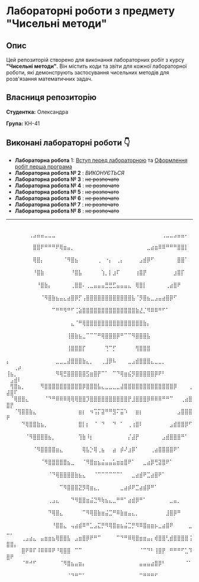 # Лабораторні роботи з предмету "Чисельні методи"

## Опис
Цей репозиторій створено для виконання лабораторних робіт з курсу **"Чисельні методи"**. Він містить коди та звіти для кожної лабораторної роботи, які демонструють застосування чисельних методів для розв'язання математичних задач.

## Власниця репозиторію
**Студентка:** Олександра 

**Група:** КН-41

## Виконані лабораторні роботи 👇
- **Лабораторна робота** 1: [Вступ перед лабораторною](./init/README.md) та [Оформлення робіт перша програма](./1_lab/)
- **Лабораторна робота № 2** : _ВИКОНУЄТЬСЯ_
- **Лабораторна робота № 3** : ~~не розпочато~~
- **Лабораторна робота № 4** : ~~не розпочато~~
- **Лабораторна робота № 5** : ~~не розпочато~~
- **Лабораторна робота № 6** : ~~не розпочато~~
- **Лабораторна робота № 7** : ~~не розпочато~~
- **Лабораторна робота № 8** : ~~не розпочато~~


___
⠀⠀⠀⠀⠀⠀⠀⠀⠀⠀⠀⠀⠀⠀⠀⠀⠀⠀⠀⠀⠀⠀
⠀⠀⠀⠀⠀⠀⢀⣠⣤⣤⣀⣀⣀⠀⠀⠀⠀⠀⠀⠀⠀⠀⠀⠀⠀⠀⠀⠀⠀⠀⠀⠀⠀⠀⠀⠀⠀⠀⠀⠀⠀⢀⣀⣀⣠⣤⣤⠄⠀⠀⠀⠀⠀
⠀⠀⠀⠀⠀⠀⠀⣿⣿⠟⠛⠛⠛⠟⢿⣶⣤⡀⠀⠀⠀⠀⠀⠀⠀⠀⠀⠀⠀⠀⠀⠀⠀⠀⠀⠀⠀⣀⣴⣶⠿⠿⠛⠛⠛⣿⣿⡇⠀⠀⠀⠀⠀
⠀⠀⠀⠀⠀⠀⠀⢿⣿⡄⠀⠀⠀⠀⠀⠈⠻⣿⣦⠀⠀⠀⠀⠀⢀⠀⠐⡄⠀⢀⡄⠀⠀⠀⠀⣠⣾⡿⠋⠀⠀⠀⠀⠀⠀⣿⣿⠁⠀⠀⠀⠀⠀
⠀⠀⠀⠀⠀⠀⠀⠘⣿⣷⠀⠀⠀⠀⠀⠀⠀⠘⣿⣧⠀⠀⠀⠀⠀⢱⡀⡇⣰⠏⠀⠀⠀⠀⢰⣿⡟⠀⠀⠀⠀⠀⠀⠀⣰⣿⡏⠀⠀⠀⠀⠀⠀
⠀⠀⠀⠀⠀⠀⠀⠀⠘⣿⣷⡄⠀⠀⠀⠀⠀⢀⣿⣿⠄⢀⣀⣤⣤⣤⣛⣛⣋⣤⣤⣤⣄⠀⢿⣿⡇⠀⠀⠀⠀⠀⢀⣴⣿⠟⠀⠀⠀⠀⠀⠀⠀
⠀⠀⠀⠀⠀⠀⠀⠀⠀⠈⠻⣿⣷⣦⣤⣄⣴⣿⡿⡋⢠⣿⣿⣿⣿⣿⣿⣿⣿⣿⣿⣿⣿⣧⠈⡻⣿⣦⣀⣠⣤⣴⣿⡿⠋⠀⠀⠀⠀⠀⠀⠀⠀
⠀⠀⠀⠀⠀⠀⠀⠀⠀⠀⠀⠀⠉⠛⠛⠻⠛⠋⢈⣵⣿⣿⣿⣿⣿⣿⣿⣿⣿⣿⣿⣿⣿⣿⣷⣜⡈⠻⠿⠿⠛⠋⠁⠀⠀⠀⠀⠀⠀⠀⠀⠀⠀
⠀⠀⠀⠀⠀⠀⠀⠀⠀⠀⠀⠀⠀⠀⠀⠀⠀⣄⠈⠛⢿⣿⣿⣿⣿⣿⣿⣿⣿⣿⣿⣿⣿⣿⣿⣿⣷⡄⠀⠀⠀⠀⠀⠀⠀⠀⠀⠀⠀⠀⠀⠀⠀
⠀⠀⠀⠀⠀⠀⠀⠀⠀⠀⠀⠀⠀⠀⠀⠀⢸⣿⣷⣦⣀⠉⠉⠉⠛⢿⣿⣿⣿⡿⠛⠉⠉⠻⣿⣿⣿⣧⠀⠀⠀⠀⠀⠀⠀⠀⠀⠀⠀⠀⠀⠀⠀
⠀⠀⠀⠀⠀⠀⠀⠀⠀⠀⠀⠀⠀⠀⠀⠀⢸⣿⣿⣿⡏⠀⠀⠀⠀⠀⢙⠉⡋⠀⠀⠀⠀⠀⢻⣿⣿⣿⠀⠀⠀⠀⠀⠀⠀⠀⠀⠀⠀⠀⠀⠀⠀
⡄⠀⠀⠀⠀⠀⠀⠀⠀⠀⠀⠀⠀⣀⣀⣀⣼⣿⣿⣿⣷⣄⡀⠀⠀⢀⣸⡿⠧⠀⠀⠀⣀⣠⣾⣿⣿⣿⣄⣀⣀⡀⠀⠀⠀⠀⠀⠀⠀⠀⠀⢀⡴
⢸⣦⡀⠀⠀⠀⠀⠀⠀⠀⠀⠀⠀⠻⢿⣛⣿⣿⣿⣿⣿⣫⣶⣿⡟⠉⠁⠀⠉⠙⢿⣶⣮⡻⣿⣿⣿⣿⣿⡿⠟⠃⠀⠀⠀⠀⠀⠀⠀⠀⣠⣾⠇
⠀⢻⣿⣦⡀⠀⠀⠀⠀⠻⣿⣿⣿⣿⣿⣿⣿⣿⣿⣿⡿⣿⣿⣿⣧⣄⣀⣀⣀⣀⣼⣿⣿⣿⣿⣿⣿⣿⣿⣿⣿⣿⣿⣿⡿⠀⠀⠀⢀⣼⣿⠏⠀
⠀⠈⢿⣿⣿⣄⠀⠀⠀⠀⠈⠙⠛⠿⠿⠿⢿⢿⢿⣿⣿⡹⣿⣿⣿⣿⣿⣿⣿⣿⣿⣿⡟⣸⣿⣿⣿⡿⠿⠿⠿⠛⠛⠉⠀⠀⢀⣴⣿⣿⡟⠀⠀
⠀⠀⠈⢻⣿⣿⣷⣄⠀⠀⠀⠀⠀⠀⠀⠀⠀⠀⠀⣶⡆⠀⠲⢩⡍⣽⠛⠛⣻⠍⣭⠱⠀⠀⣶⡆⠀⠀⠀⠀⠀⠀⠀⠀⠀⣠⣿⣿⣿⠟⠀⠀⠀
⠀⠀⠀⠀⠙⢿⣿⣿⣷⣦⡀⠀⠀⠀⠀⠀⠀⠀⠀⣿⡇⡆⠀⠈⠀⠙⠀⠀⠙⠀⠁⠀⢀⢰⣿⠇⠀⠀⠀⠀⠀⠀⠀⣠⣾⣿⣿⡿⠋⠀⠀⠀⠀
⠀⠀⠀⠀⠀⠈⠻⣿⣿⣿⣿⣦⡀⠀⠀⠀⠀⠀⠀⢹⣷⠸⡆⠀⠀⠀⠀⠀⠀⠀⠀⠀⡌⣼⡟⠀⠀⠀⠀⠀⠀⣠⣾⣿⣿⣿⠛⠁⠀⠀⠀⠀⠀
⠀⠀⠀⠀⠀⠀⠀⠈⠻⣿⣿⣿⣿⣶⣄⠀⠀⠀⠀⠀⢿⣧⡑⢿⢀⣦⠀⠀⣴⠀⡾⠜⣰⡿⠁⠀⠀⠀⢀⣴⣿⣿⣿⣿⠟⠁⠀⠀⠀⠀⠀⠀⠀
⠀⠀⠀⠀⠀⠀⠀⠀⠀⠈⠻⣿⣿⣿⣿⣿⣦⣀⠀⠀⠈⠻⣿⣶⣦⣬⣤⣤⣥⣶⣶⣿⠟⠁⠀⠀⣀⣴⡿⢛⣽⣿⠟⠁⠀⠀⠀⠀⠀⠀⠀⠀⠀
⠀⠀⠀⠀⠀⠀⠀⠀⠀⠀⠀⠈⠙⢿⣿⣿⣿⣿⣷⣦⣄⠀⠀⠈⠉⠉⠉⠉⠉⠉⠁⠀⠀⣀⣴⣾⠟⣉⣴⣿⠟⠁⠀⠀⠀⠀⠀⠀⠀⠀⠀⠀⠀
⠀⠀⠀⠀⠀⠀⠀⠀⠀⠀⠀⠀⠀⠀⠉⠻⣿⣿⣿⣝⡻⢿⣶⣄⡀⠀⠀⠀⠀⠀⣀⣴⡾⠟⣉⣴⣾⡿⠛⠁⠀⠀⠀⠀⠀⠀⠀⠀⠀⠀⠀⠀⠀
⠀⠀⠀⠀⠀⠀⠀⠀⠀⠀⠀⢀⣠⣄⠀⠀⠀⠙⠻⣿⣿⣶⣬⣙⠻⢷⣦⣄⣀⠛⠛⠁⣴⣾⡿⠛⠁⠀⠀⠀⠀⠀⠀⣀⣤⡀⠀⠀⠀⠀⠀⠀⠀
⠀⠀⠀⠀⠀⠀⠀⠀⠀⠀⠀⠙⢿⣿⣄⠀⠀⠀⠀⠀⠉⠻⢿⣿⣷⣶⣬⣉⠛⠿⣷⣶⣤⣄⡀⠀⠀⠀⠀⠀⠀⠀⣸⣿⡿⠛⠀⠀⠀⠀⠀⠀⠀
⠀⠀⠀⠀⠀⠀⠀⠀⠀⠀⠀⠀⠘⣿⣿⣄⠀⢤⣴⣾⠿⠛⣁⣠⣍⡛⠻⢿⣿⣶⣦⣬⣉⡛⠻⠿⣿⣶⣶⡦⣀⣴⣿⠟⠀⠀⠀⠀⣀⣀⡀⠀⠀
⠀⠀⠀⠀⢀⣠⣴⣄⠀⣤⣶⣶⣦⢿⣿⣿⣧⠀⣠⣶⣿⡿⠟⠛⠉⠀⠀⠀⠀⠉⠙⠛⠿⢿⣿⣶⣶⣤⡄⢾⣿⣿⢃⣾⣿⣿⣿⣿⢨⣿⣿⡄⠀
⠀⠀⠀⠀⣿⠟⠿⠏⠸⠿⠿⠿⠟⠘⢿⣿⣿⠀⠉⠉⠀⠀⠀⠀⠀⠀⠀⠀⠀⠀⠀⠀⠀⠀⠀⠈⠉⠙⠃⢸⣿⡟⠀⠛⠛⠛⠋⣁⠹⣿⠟⠀⠀
⠀⠀⠀⠀⠈⠛⠚⠋⠀⠀⠀⠀⠀⠀⠈⠻⣿⣦⣤⣶⡄⠀⠀⠀⠀⠀⠀⠀⠀⠀⠀⠀⠀⠀⠀⣤⣤⣤⣴⣿⡿⠃⠀⠀⠀⠀⠀⠈⠁⠀⠀⠀⠀
⠀⠀⠀⠀⠀⠀⠀⠀⠀⠀⠀⠀⠀⠀⠀⠀⠈⠙⠛⠉⠁⠀⠀⠀⠀⠀⠀⠀⠀⠀⠀⠀⠀⠀⠀⠉⠛⠛⠛⠋⠀⠀⠀⠀⠀⠀⠀⠀⠀⠀⠀⠀⠀⠀⠀⠀⠀⠀⠀⠀⠀⠀⠀⠀⠀⠀⠀⠀⠀

⠀⠀⠀⠀⠀⠀⠀